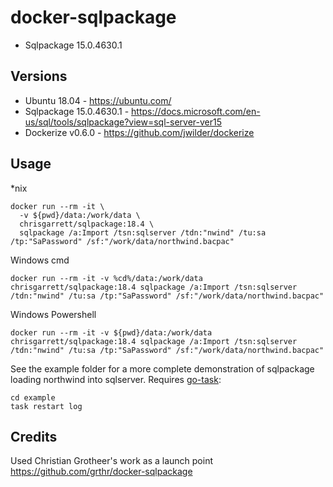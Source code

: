 # docker-sqlpackage

* Sqlpackage 15.0.4630.1

## Versions
- Ubuntu 18.04 - https://ubuntu.com/
- Sqlpackage 15.0.4630.1 - https://docs.microsoft.com/en-us/sql/tools/sqlpackage?view=sql-server-ver15
- Dockerize v0.6.0 - https://github.com/jwilder/dockerize

## Usage

*nix
```
docker run --rm -it \
  -v ${pwd}/data:/work/data \
  chrisgarrett/sqlpackage:18.4 \
  sqlpackage /a:Import /tsn:sqlserver /tdn:"nwind" /tu:sa /tp:"SaPassword" /sf:"/work/data/northwind.bacpac" 
```

Windows cmd
```
docker run --rm -it -v %cd%/data:/work/data chrisgarrett/sqlpackage:18.4 sqlpackage /a:Import /tsn:sqlserver /tdn:"nwind" /tu:sa /tp:"SaPassword" /sf:"/work/data/northwind.bacpac" 
```

Windows Powershell
```
docker run --rm -it -v ${pwd}/data:/work/data chrisgarrett/sqlpackage:18.4 sqlpackage /a:Import /tsn:sqlserver /tdn:"nwind" /tu:sa /tp:"SaPassword" /sf:"/work/data/northwind.bacpac" 
```

See the example folder for a more complete demonstration of sqlpackage loading northwind into sqlserver. Requires [go-task](https://github.com/go-task/task/releases): 

```
cd example
task restart log
```

## Credits

Used Christian Grotheer's work as a launch point https://github.com/grthr/docker-sqlpackage

